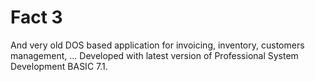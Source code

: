 # Fact 3 

And very old DOS based application for invoicing, inventory, customers management, ...
Developed with latest version of Professional System Development BASIC 7.1.

